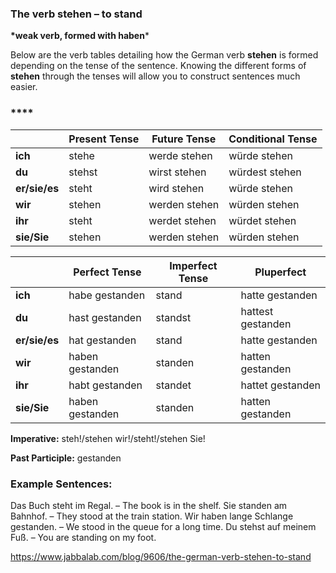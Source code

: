### The verb stehen – to stand

**\*weak verb, formed with haben***

Below are the verb tables detailing how the German verb **stehen** is formed depending on the tense of the sentence. Knowing the different forms of **stehen** through the tenses will allow you to construct sentences much easier.

### ****

|               | **Present Tense** | **Future Tense** | **Conditional Tense** |
| ------------- | ----------------- | ---------------- | --------------------- |
| **ich**       | stehe             | werde stehen     | würde stehen          |
| **du**        | stehst            | wirst stehen     | würdest stehen        |
| **er/sie/es** | steht             | wird stehen      | würde stehen          |
| **wir**       | stehen            | werden stehen    | würden stehen         |
| **ihr**       | steht             | werdet stehen    | würdet stehen         |
| **sie/Sie**   | stehen            | werden stehen    | würden stehen         |

 

|               | Perfect Tense   | Imperfect Tense | Pluperfect        |
| ------------- | --------------- | --------------- | ----------------- |
| **ich**       | habe gestanden  | stand           | hatte gestanden   |
| **du**        | hast gestanden  | standst         | hattest gestanden |
| **er/sie/es** | hat gestanden   | stand           | hatte gestanden   |
| **wir**       | haben gestanden | standen         | hatten gestanden  |
| **ihr**       | habt gestanden  | standet         | hattet gestanden  |
| **sie/Sie**   | haben gestanden | standen         | hatten gestanden  |

**Imperative:** steh!/stehen wir!/steht!/stehen Sie!

**Past Participle:** gestanden

### Example Sentences:

Das Buch steht im Regal. – The book is in the shelf.
Sie standen am Bahnhof. – They stood at the train station.
Wir haben lange Schlange gestanden. – We stood in the queue for a long time.
Du stehst auf meinem Fuß. – You are standing on my foot.



https://www.jabbalab.com/blog/9606/the-german-verb-stehen-to-stand